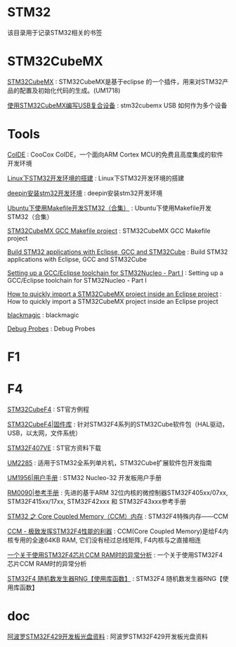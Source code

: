 # STM32
该目录用于记录STM32相关的书签

STM32CubeMX
==
[STM32CubeMX](https://www.stmcu.org.cn/document/detail/index/id-214984) : STM32CubeMX是基于eclipse 的一个插件，用来对STM32产品的配置及初始化代码的生成。(UM1718)

[使用STM32CubeMX编写USB复合设备](https://www.taterli.com/2355/) : stm32cubemx USB 如何作为多个设备  


Tools
==
[CoIDE](https://www.st.com/content/st_com/zh/products/development-tools/software-development-tools/stm32-software-development-tools/stm32-ides/coide.html) : CooCox CoIDE，一个面向ARM Cortex MCU的免费且高度集成的软件开发环境

[Linux下STM32开发环境的搭建](https://www.cnblogs.com/amanlikethis/p/3803736.html) : Linux下STM32开发环境的搭建 

[deepin安装stm32开发环境](https://www.bilibili.com/video/av35014671/) : deepin安装stm32开发环境 

[Ubuntu下使用Makefile开发STM32（合集）](http://www.stmcu.org.cn/module/forum/thread-603753-1-1.html) : Ubuntu下使用Makefile开发STM32（合集） 

[STM32CubeMX GCC Makefile project](https://www.ba0sh1.com/blog/2015/02/23/stm32cubemx-gcc-makefile/) : STM32CubeMX GCC Makefile project 

[Build STM32 applications with Eclipse, GCC and STM32Cube](http://www.carminenoviello.com/2015/06/04/stm32-applications-eclipse-gcc-stcube/) : Build STM32 applications with Eclipse, GCC and STM32Cube 

[Setting up a GCC/Eclipse toolchain for STM32Nucleo - Part I](www.carminenoviello.com/2014/12/28/setting-gcceclipse-toolchain-stm32nucleo-part-1/) : Setting up a GCC/Eclipse toolchain for STM32Nucleo - Part I 

[How to quickly import a STM32CubeMX project inside an Eclipse project](http://www.carminenoviello.com/2015/11/02/quickly-import-stm32cubemx-project-eclipse-project/) : How to quickly import a STM32CubeMX project inside an Eclipse project 

[blackmagic](https://github.com/blacksphere/blackmagic) : blackmagic 

[Debug Probes](http://wiki.paparazziuav.org/wiki/Debug_Probes) : Debug Probes




F1
==


F4
==
[STM32CubeF4](https://my.st.com/content/my_st_com/zh/products/embedded-software/mcu-mpu-embedded-software/stm32-embedded-software/stm32cube-mcu-mpu-packages/stm32cubef4.license=1557128035033.product=STM32CubeF4.version=1.24.0.html) : ST官方例程

[STM32CubeF4|固件库](https://www.stmcu.org.cn/document/detail/index/id-214993) : 针对STM32F4系列的STM32Cube软件包（HAL驱动，USB，以太网，文件系统）

[STM32F407VE](https://www.st.com/content/st_com/zh/products/microcontrollers-microprocessors/stm32-32-bit-arm-cortex-mcus/stm32-high-performance-mcus/stm32f4-series/stm32f407-417/stm32f407ve.html#) : ST官方资料下载

[UM2285](https://www.stmcu.org.cn/document/detail/index/id-218564) : 适用于STM32全系列单片机，STM32Cube扩展软件包开发指南

[UM1956|用户手册](https://www.stmcu.org.cn/document/detail/index/id-217035) : STM32 Nucleo-32 开发板用户手册

[RM0090|参考手册](https://www.stmcu.org.cn/document/detail/index/id-200614) : 先进的基于ARM 32位内核的微控制器STM32F405xx/07xx, STM32F415xx/17xx, STM32F42xxx 和 STM32F43xxx参考手册

[STM32 之 Core Coupled Memory（CCM）内存](https://blog.csdn.net/ZCShouCSDN/article/details/79176306) : STM32F4特殊内存——CCM 

[CCM - 极致发挥STM32F4性能的利器](https://blog.csdn.net/q7727765/article/details/48207259) : CCM(Core Coupled Memory)是给F4内核专用的全速64KB RAM, 它们没有经过总线矩阵, F4内核与之直接相连 

[一个关于使用STM32F4芯片CCM RAM时的异常分析](https://www.eefocus.com/digiic/blog/17-01/402973_e00e8.html) : 一个关于使用STM32F4芯片CCM RAM时的异常分析  

[STM32F4 随机数发生器RNG【使用库函数】](https://www.cnblogs.com/zyqgold/archive/2013/05/29/3106284.html) : STM32F4 随机数发生器RNG【使用库函数】



doc
==
[阿波罗STM32F429开发板光盘资料](https://pan.baidu.com/s/1qYWqGA4?errno=0&errmsg=Auth%20Login%20Sucess&&bduss=&ssnerror=0&traceid=&#list/path=%2Fsharelink3993209745-45761792156446%2F%E3%80%90%E6%AD%A3%E7%82%B9%E5%8E%9F%E5%AD%90%E3%80%91%E9%98%BF%E6%B3%A2%E7%BD%97STM32F429%E5%BC%80%E5%8F%91%E6%9D%BF%E5%85%89%E7%9B%98%E8%B5%84%E6%96%99&parentPath=%2Fsharelink3993209745-45761792156446) : 阿波罗STM32F429开发板光盘资料


 


